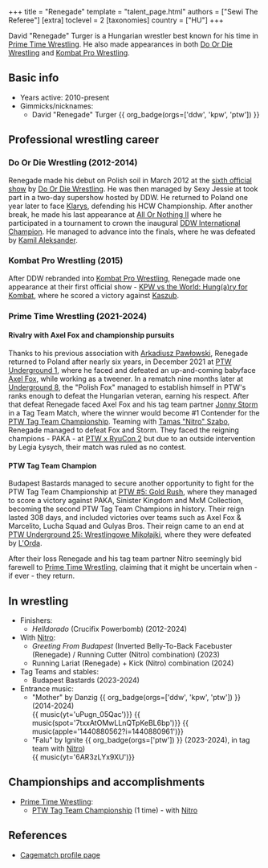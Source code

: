 +++
title = "Renegade"
template = "talent_page.html"
authors = ["Sewi The Referee"]
[extra]
toclevel = 2
[taxonomies]
country = ["HU"]
+++

David "Renegade" Turger is a Hungarian wrestler best known for his time in [Prime Time Wrestling](@/o/ptw.md). He also made appearances in both [Do Or Die Wrestling](@/o/ddw.md) and [Kombat Pro Wrestling](@/o/kpw.md).

## Basic info

* Years active: 2010-present
* Gimmicks/nicknames:
  - David "Renegade" Turger {{ org_badge(orgs=['ddw', 'kpw', 'ptw']) }}

## Professional wrestling career

### Do Or Die Wrestling (2012-2014)

Renegade made his debut on Polish soil in March 2012 at the [sixth official show](@/e/ddw/2012-03-09-ddw-6.md) by [Do Or Die Wrestling](@/o/ddw.md). He was then managed by Sexy Jessie at took part in a two-day supershow hosted by DDW. He returned to Poland one year later to face [Klarys](@/w/klarys.md), defending his HCW Championship. After another break, he made his last appearance at [All Or Nothing II](@/e/ddw/2014-08-17-ddw-all-or-nothing-2.md) where he participated in a tournament to crown the inaugural [DDW International Champion](@/c/ddw-international-championship.md). He managed to advance into the finals, where he was defeated by [Kamil Aleksander](@/w/kamil-aleksander.md).

### Kombat Pro Wrestling (2015)

After DDW rebranded into [Kombat Pro Wrestling](@/o/kpw.md), Renegade made one appearance at their first official show - [KPW vs the World: Hung(a)ry for Kombat](@/e/kpw/2015-11-14-kpw-vs-the-world-hungary-for-kombat.md), where he scored a victory against [Kaszub](@/w/kaszub.md).

### Prime Time Wrestling (2021-2024)

#### Rivalry with Axel Fox and championship pursuits

Thanks to his previous association with [Arkadiusz Pawłowski](@/w/pan-pawlowski.md), Renegade returned to Poland after nearly six years, in December 2021 at [PTW Underground 1](@/e/ptw/2021-12-19-ptw-underground-1.md), where he faced and defeated an up-and-coming babyface [Axel Fox](@/w/axel-fox.md), while working as a tweener.
In a rematch nine months later at [Underground 8](@/e/ptw/2022-09-25-ptw-underground-8.md), the "Polish Fox" managed to establish himself in PTW's ranks enough to defeat the Hungarian veteran, earning his respect. After that defeat Renegade faced Axel Fox and his tag team partner [Jonny Storm](@/w/jonny-storm.md) in a Tag Team Match, where the winner would become #1 Contender for the [PTW Tag Team Championship](@/c/ptw-tag-team-championship.md). Teaming with [Tamas "Nitro" Szabo](@/w/nitro.md), Renegade managed to defeat Fox and Storm. They faced the reigning champions - PAKA - at [PTW x RyuCon 2](@/e/ptw/2023-07-16-ptw-x-ryucon.md) but due to an outside intervention by Legia Łysych, their match was ruled as no contest.

#### PTW Tag Team Champion

Budapest Bastards managed to secure another opportunity to fight for the PTW Tag Team Championship at [PTW #5: Gold Rush](@/e/ptw/2024-02-03-ptw-5-gold-rush.md), where they managed to score a victory against PAKA, Sinister Kingdom and MxM Collection, becoming the second PTW Tag Team Champions in history. Their reign lasted 308 days, and included victories over teams such as Axel Fox & Marcelito, Lucha Squad and Gulyas Bros. Their reign came to an end at [PTW Underground 25: Wrestlingowe Mikołajki](@/e/ptw/2024-12-07-ptw-underground-25.md), where they were defeated by [L'Orda](@/tt/l-orda.md).

After their loss Renegade and his tag team partner Nitro seemingly bid farewell to [Prime Time Wrestling](@/o/ptw.md), claiming that it might be uncertain when - if ever - they return.

## In wrestling

* Finishers:
  - _Helldorado_ (Crucifix Powerbomb) (2012-2024)
* With [Nitro](@/w/nitro.md):
  - _Greeting From Budapest_ (Inverted Belly-To-Back Facebuster (Renegade) / Running Cutter (Nitro) combination) (2023)
  - Running Lariat (Renegade) + Kick (Nitro) combination (2024)
* Tag Teams and stables:
  - Budapest Bastards (2023-2024)
* Entrance music:
  - "Mother" by Danzig
 {{ org_badge(orgs=['ddw', 'kpw', 'ptw']) }} (2014-2024) <br>
 {{ music(yt='uPugn_05Qac')}}
 {{ music(spot='7txxAtOMwLLnQTpKeBL6bp')}}
 {{ music(apple='1440880562?i=1440880961')}}
  - "Falu" by Ignite
 {{ org_badge(orgs=['ptw']) }} (2023-2024), in tag team with [Nitro](@/w/nitro.md)) <br>
 {{ music(yt='6AR3zLYx9XU')}}

## Championships and accomplishments

* [Prime Time Wrestling](@/o/ptw.md):
  - [PTW Tag Team Championship](@/c/ptw-tag-team-championship.md) (1 time) - with [Nitro](@/w/nitro.md)

## References

* [Cagematch profile page](https://www.cagematch.net/?id=2&nr=16217)
